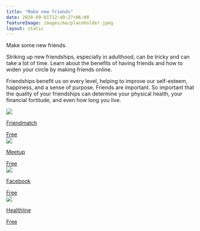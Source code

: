 ```yaml
---
title: "Make new friends"
date: 2020-09-01T12:49:27+06:00
featureImage: images/ma/placeholder.jpeg
layout: static
---
```


Make some new friends.

Striking up new friendships, especially in adulthood, can be tricky and can take a lot of time. Learn about the benefits of having friends and how to widen your circle by making friends online.

Friendships benefit us on every level, helping to improve our self-esteem, happiness, and a sense of purpose. Friends are important. So important that the quality of your friendships can determine your physical health, your financial fortitude, and even how long you live.

<a class="ma-link" href="https://www.friendmatch.com/"><div class="ma-card ma-card-Community"><div class="ma-icon"><img src ="/images/Icon-check - community - opacity.svg"/></div><div class="ma-name"><p>Friendmatch</p></div><div class="ma-paid-text"><span>Free</span></div></div></a><a class="ma-link" href="https://www.meetup.com/"><div class="ma-card ma-card-Community"><div class="ma-icon"><img src ="/images/Icon-check - community - opacity.svg"/></div><div class="ma-name"><p>Meetup</p></div><div class="ma-paid-text"><span>Free</span></div></div></a><a class="ma-link" href="https://www.facebook.com"><div class="ma-card ma-card-Community"><div class="ma-icon"><img src ="/images/Icon-check - community - opacity.svg"/></div><div class="ma-name"><p>Facebook</p></div><div class="ma-paid-text"><span>Free</span></div></div></a><a class="ma-link" href="https://www.healthline.com/health/benefits-of-friendship#reduced-loneliness"><div class="ma-card ma-card-Community"><div class="ma-icon"><img src ="/images/Icon-check - community - opacity.svg"/></div><div class="ma-name"><p>Healthline</p></div><div class="ma-paid-text"><span>Free</span></div></div></a>  

<br/><br/>






